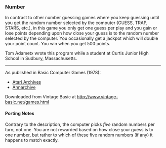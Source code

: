 ### Number

In contrast to other number guessing games where you keep guessing until you get the random number selected by the computer (GUESS, TRAP, STARS, etc.), in this game you only get one guess per play and you gain or lose points depending upon how close your guess is to the random number selected by the computer. You occasionally get a jackpot which will double your point count. You win when you get 500 points.

Tom Adametx wrote this program while a student at Curtis Junior High School in Sudbury, Massachusetts.

---

As published in Basic Computer Games (1978):
- [Atari Archives](https://www.atariarchives.org/basicgames/showpage.php?page=121)
- [Annarchive](https://annarchive.com/files/Basic_Computer_Games_Microcomputer_Edition.pdf#page=136)

Downloaded from Vintage Basic at
http://www.vintage-basic.net/games.html

#### Porting Notes

Contrary to the description, the computer picks *five* random numbers per turn, not one.  You are not rewarded based on how close your guess is to one number, but rather to which of these five random numbers (if any) it happens to match exactly.
